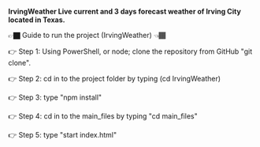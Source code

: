 **IrvingWeather
Live current and 3 days forecast weather of Irving City located in Texas.**

👉🏿 Guide to run the project (IrvingWeather) 👈🏾

👉 Step 1: Using PowerShell, or node; clone the repository from GitHub "git clone".

👉 Step 2: cd in to the project folder by typing (cd IrvingWeather) 

👉 Step 3: type "npm install"

👉 Step 4: cd in to the main_files by typing "cd main_files"

👉 Step 5: type "start index.html"

